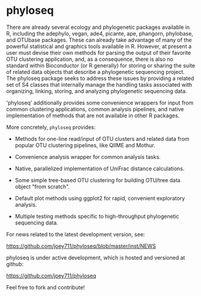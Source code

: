 # phyloseq

There are already several ecology and phylogenetic packages available in R, including the adephylo, vegan, ade4, picante, ape, phangorn, phylobase, and OTUbase packages. These can already take advantage of many of the powerful statistical and graphics tools available in R. However, at present a user must devise their own methods for parsing the output of their favorite OTU clustering application, and, as a consequence, there is also no standard within Bioconductor (or R generally) for storing or sharing the suite of related data objects that describe a phylogenetic sequencing project. The phyloseq package seeks to address these issues by providing a related set of S4 classes that internally manage the handling tasks associated with organizing, linking, storing, and analyzing phylogenetic sequencing data. 

'phyloseq' additionally provides some convenience wrappers for input from common clustering applications, common analysis pipelines, and native implementation of methods that are not available in other R packages.

More concretely, `phyloseq` provides:

 * Methods for one-line read/input of OTU clusters and related data from popular OTU clustering pipelines, like QIIME and Mothur.

 * Convenience analysis wrapper for common analysis tasks.

 * Native, parallelized implementation of UniFrac distance calculations.

 * Some simple tree-based OTU clustering for building OTU/tree data object "from scratch".

 * Default plot methods using ggplot2 for rapid, convenient exploratory analysis.

 * Multiple testing methods specific to high-throughput phylogenetic sequencing data.

For news related to the latest development version, see:

https://github.com/joey711/phyloseq/blob/master/inst/NEWS

phyloseq is under active development, which is hosted and versioned at github:

https://github.com/joey711/phyloseq

Feel free to fork and contribute!